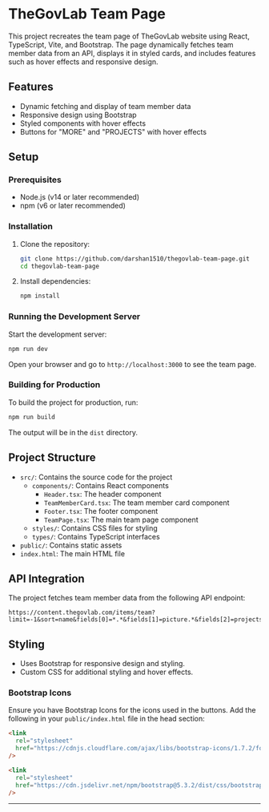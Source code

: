 # TheGovLab Team Page

This project recreates the team page of TheGovLab website using React, TypeScript, Vite, and Bootstrap. The page dynamically fetches team member data from an API, displays it in styled cards, and includes features such as hover effects and responsive design.

## Features

- Dynamic fetching and display of team member data
- Responsive design using Bootstrap
- Styled components with hover effects
- Buttons for "MORE" and "PROJECTS" with hover effects

## Setup

### Prerequisites

- Node.js (v14 or later recommended)
- npm (v6 or later recommended)

### Installation

1. Clone the repository:

   ```sh
   git clone https://github.com/darshan1510/thegovlab-team-page.git
   cd thegovlab-team-page
   ```

2. Install dependencies:

   ```sh
   npm install
   ```

### Running the Development Server

Start the development server:

```sh
npm run dev
```

Open your browser and go to `http://localhost:3000` to see the team page.

### Building for Production

To build the project for production, run:

```sh
npm run build
```

The output will be in the `dist` directory.

## Project Structure

- `src/`: Contains the source code for the project
  - `components/`: Contains React components
    - `Header.tsx`: The header component
    - `TeamMemberCard.tsx`: The team member card component
    - `Footer.tsx`: The footer component
    - `TeamPage.tsx`: The main team page component
  - `styles/`: Contains CSS files for styling
  - `types/`: Contains TypeScript interfaces
- `public/`: Contains static assets
- `index.html`: The main HTML file

## API Integration

The project fetches team member data from the following API endpoint:

```
https://content.thegovlab.com/items/team?limit=-1&sort=name&fields[0]=*.*&fields[1]=picture.*&fields[2]=projects.projects_id.*
```

## Styling

- Uses Bootstrap for responsive design and styling.
- Custom CSS for additional styling and hover effects.

### Bootstrap Icons

Ensure you have Bootstrap Icons for the icons used in the buttons. Add the following in your `public/index.html` file in the head section:

```html
<link
  rel="stylesheet"
  href="https://cdnjs.cloudflare.com/ajax/libs/bootstrap-icons/1.7.2/font/bootstrap-icons.min.css"
/>
```

```html
<link
  rel="stylesheet"
  href="https://cdn.jsdelivr.net/npm/bootstrap@5.3.2/dist/css/bootstrap.min.css"
/>
```

---
